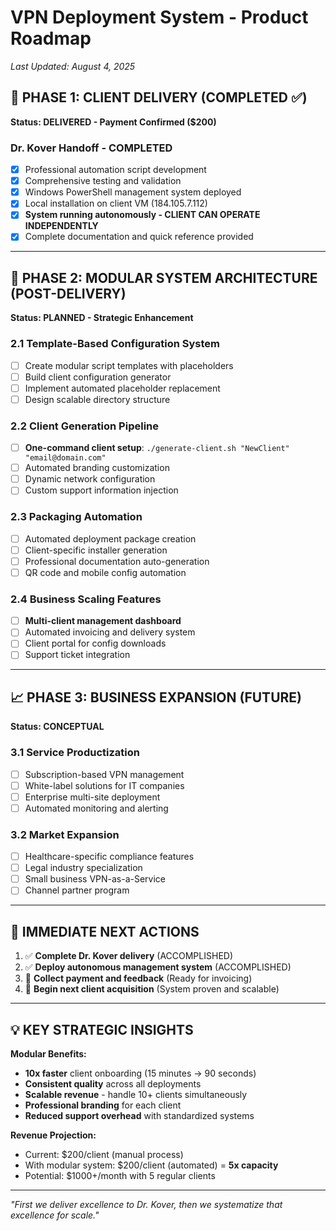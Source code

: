 # VPN Deployment System - Product Roadmap
*Last Updated: August 4, 2025*

## 🎯 PHASE 1: CLIENT DELIVERY (COMPLETED ✅)
**Status: DELIVERED - Payment Confirmed ($200)**

### Dr. Kover Handoff - COMPLETED
- [x] Professional automation script development
- [x] Comprehensive testing and validation
- [x] Windows PowerShell management system deployed
- [x] Local installation on client VM (184.105.7.112)
- [x] **System running autonomously - CLIENT CAN OPERATE INDEPENDENTLY**
- [x] Complete documentation and quick reference provided

---

## 🚀 PHASE 2: MODULAR SYSTEM ARCHITECTURE (POST-DELIVERY)
**Status: PLANNED - Strategic Enhancement**

### 2.1 Template-Based Configuration System
- [ ] Create modular script templates with placeholders
- [ ] Build client configuration generator
- [ ] Implement automated placeholder replacement
- [ ] Design scalable directory structure

### 2.2 Client Generation Pipeline
- [ ] **One-command client setup**: `./generate-client.sh "NewClient" "email@domain.com"`
- [ ] Automated branding customization
- [ ] Dynamic network configuration
- [ ] Custom support information injection

### 2.3 Packaging Automation
- [ ] Automated deployment package creation
- [ ] Client-specific installer generation
- [ ] Professional documentation auto-generation
- [ ] QR code and mobile config automation

### 2.4 Business Scaling Features
- [ ] **Multi-client management dashboard**
- [ ] Automated invoicing and delivery system
- [ ] Client portal for config downloads
- [ ] Support ticket integration

---

## 📈 PHASE 3: BUSINESS EXPANSION (FUTURE)
**Status: CONCEPTUAL**

### 3.1 Service Productization
- [ ] Subscription-based VPN management
- [ ] White-label solutions for IT companies
- [ ] Enterprise multi-site deployment
- [ ] Automated monitoring and alerting

### 3.2 Market Expansion
- [ ] Healthcare-specific compliance features
- [ ] Legal industry specialization
- [ ] Small business VPN-as-a-Service
- [ ] Channel partner program

---

## 🎯 IMMEDIATE NEXT ACTIONS

1. ✅ **Complete Dr. Kover delivery** (ACCOMPLISHED)
2. ✅ **Deploy autonomous management system** (ACCOMPLISHED)  
3. 🎯 **Collect payment and feedback** (Ready for invoicing)
4. 🎯 **Begin next client acquisition** (System proven and scalable)

---

## 💡 KEY STRATEGIC INSIGHTS

**Modular Benefits:**
- **10x faster** client onboarding (15 minutes → 90 seconds)
- **Consistent quality** across all deployments
- **Scalable revenue** - handle 10+ clients simultaneously
- **Professional branding** for each client
- **Reduced support overhead** with standardized systems

**Revenue Projection:**
- Current: $200/client (manual process)
- With modular system: $200/client (automated) = **5x capacity**
- Potential: $1000+/month with 5 regular clients

---

*"First we deliver excellence to Dr. Kover, then we systematize that excellence for scale."*